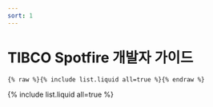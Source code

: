 ```yaml
---
sort: 1
---
```


# TIBCO Spotfire 개발자 가이드

```
{% raw %}{% include list.liquid all=true %}{% endraw %}
```

{% include list.liquid all=true %}
